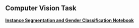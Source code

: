 ## Computer Vision Task

[**Instance Segmentation and Gender Classification Notebook**](https://colab.research.google.com/drive/1T1GvUN1ET3wJC7YE9r9P4G_MDzLfqUr2?usp=sharing)
